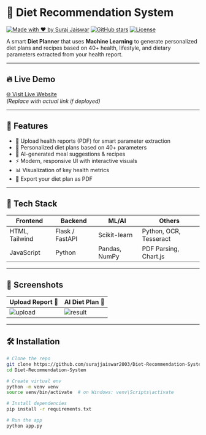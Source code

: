 # 🥗 Diet Recommendation System

[![Made with ❤️ by Suraj Jaiswar](https://img.shields.io/badge/Made%20with%20%E2%9D%A4%EF%B8%8F%20by-Suraj%20Jaiswar-blueviolet)](https://www.linkedin.com/in/suraj-jaiswar-7007251b6/)
[![GitHub stars](https://img.shields.io/github/stars/surajjaiswar2003/Diet-Recommendation-System?style=social)](https://github.com/surajjaiswar2003/Diet-Recommendation-System/stargazers)
[![License](https://img.shields.io/github/license/surajjaiswar2003/Diet-Recommendation-System)](LICENSE)

A smart **Diet Planner** that uses **Machine Learning** to generate personalized diet plans and recipes based on 40+ health, lifestyle, and dietary parameters extracted from your health report.

---

## 🔥 Live Demo

[🌐 Visit Live Website](https://your-deployed-site-link.com)  
*(Replace with actual link if deployed)*

---

## 🧠 Features

- 📄 Upload health reports (PDF) for smart parameter extraction
- 🧬 Personalized diet plans based on 40+ parameters
- 🥘 AI-generated meal suggestions & recipes
- ⚡ Modern, responsive UI with interactive visuals
- 📊 Visualization of key health metrics
- 🧾 Export your diet plan as PDF

---

## 🚀 Tech Stack

| Frontend        | Backend         | ML/AI            | Others              |
|-----------------|-----------------|------------------|----------------------|
| HTML, Tailwind  | Flask / FastAPI | Scikit-learn     | Python, OCR, Tesseract |
| JavaScript      | Python          | Pandas, NumPy    | PDF Parsing, Chart.js |

---

## 📸 Screenshots

| Upload Report 🧾 | AI Diet Plan 🥗 |
|------------------|----------------|
| ![upload](https://github.com/surajjaiswar2003/My_Diet_Diary/blob/main/UI_Frontend/Screenshot%202025-05-11%20083716.png) | ![result](screenshots/result.png) |

---

## 🛠️ Installation

```bash
# Clone the repo
git clone https://github.com/surajjaiswar2003/Diet-Recommendation-System.git
cd Diet-Recommendation-System

# Create virtual env
python -m venv venv
source venv/bin/activate  # on Windows: venv\Scripts\activate

# Install dependencies
pip install -r requirements.txt

# Run the app
python app.py


